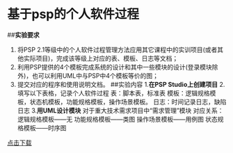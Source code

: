 # 基于psp的个人软件过程
##**实验要求**
1.	将PSP 2.1等级中的个人软件过程管理方法应用其它课程中的实训项目(或者其他实际项目)，完成该等级上对应的表、模板、日志等文档； 
2.	利用PSP提供的4个模板完成系统的设计和其中一些模块的设计(登录模块除外)，也可以利用UML中与PSP中4个模板等价的图；
3.	提交对应的程序和使用说明文档。
##实验内容
1.**在PSP Studio上创建项目**
2.填写以下表格，记录个人软件过程
表：脚本表，标准表
模板：逻辑规格模板，状态机模板，功能规格模板，操作场景模板。
日志：时间记录日志，缺陷日志
3.**用UML设计模块**
对于重大技术需求项目中“需求管理”模块
对应关系：
逻辑规格模板——无
功能规格模板——类图
操作场景模板——用例图
状态规格模板——时序图

[点击下载](https://github.com/meetquestion/psp)
